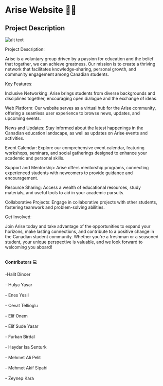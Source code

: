 
# Arise Website 🚀✨
## Project Description
![alt text](https://scontent-ord5-1.cdninstagram.com/v/t51.2885-19/315312695_880589832967129_4741601784020269898_n.jpg?stp=dst-jpg_s150x150&_nc_ht=scontent-ord5-1.cdninstagram.com&_nc_cat=101&_nc_ohc=521XYceT4RoAX-1__8j&edm=AOQ1c0wBAAAA&ccb=7-5&oh=00_AfAY2KcKjiDNnzyCkm8k4YKN0qQYnacC_JGATi8hRqREQQ&oe=64D2C7D8&_nc_sid=8b3546)

Project Description:

Arise is a voluntary group driven by a passion for education and the belief that together, we can achieve greatness. Our mission is to create a thriving network that facilitates knowledge-sharing, personal growth, and community engagement among Canadian students.

Key Features:

Inclusive Networking: Arise brings students from diverse backgrounds and disciplines together, encouraging open dialogue and the exchange of ideas.

Web Platform: Our website serves as a virtual hub for the Arise community, offering a seamless user experience to browse news, updates, and upcoming events.

News and Updates: Stay informed about the latest happenings in the Canadian education landscape, as well as updates on Arise events and activities.

Event Calendar: Explore our comprehensive event calendar, featuring workshops, seminars, and social gatherings designed to enhance your academic and personal skills.

Support and Mentorship: Arise offers mentorship programs, connecting experienced students with newcomers to provide guidance and encouragement.

Resource Sharing: Access a wealth of educational resources, study materials, and useful tools to aid in your academic pursuits.

Collaborative Projects: Engage in collaborative projects with other students, fostering teamwork and problem-solving abilities.

Get Involved:

Join Arise today and take advantage of the opportunities to expand your horizons, make lasting connections, and contribute to a positive change in the Canadian student community. Whether you're a freshman or a seasoned student, your unique perspective is valuable, and we look forward to welcoming you aboard!

<br > **Contributors** 💻 <br />
<br > -Halit Dincer<br />
<br > - Hulya Yasar<br />
<br > - Enes Yesil<br />
<br > - Cevat Tellioglu<br />
<br > - Elif Onem<br />
<br > - Elif Sude Yasar<br />
<br > - Furkan Birdal<br />
<br > - Haydar Isa Senturk<br />
<br > - Mehmet Ali Pelit<br />
<br > - Mehmet Akif Sipahi<br />
<br > - Zeynep Kara<br />
